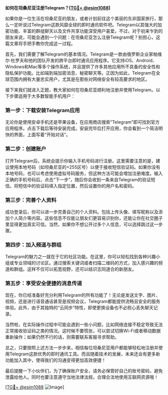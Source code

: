 **如何在坦桑尼亚注册Telegram？[[TG💪+ @esim1088](https://t.me/s/esim1088)]**

如果你是一位生活在坦桑尼亚的朋友，或者计划前往这个美丽的东非国家旅行，那么一定听说过Telegram这款风靡全球的即时通讯软件吧。Telegram以其强大的加密功能、丰富的群组聊天以及文件共享功能深受用户喜爱。不过，对于初来乍到的朋友来说，可能会遇到一个问题：在坦桑尼亚怎么注册Telegram呢？别担心，这篇文章将手把手教你完成这一过程。

首先，我们需要了解Telegram的基本情况。Telegram是一款由俄罗斯企业家帕维尔·杜罗夫和他的团队开发的跨平台即时通讯应用程序。它支持iOS、Android、Windows和Mac等多个操作系统，并且提供了许多其他应用所不具备的安全性和隐私保护功能。比如端到端加密消息、秘密聊天等。正因为如此，Telegram在全球范围内拥有大量忠实用户，尤其是在那些对网络安全有较高要求的地区。

接下来我们就进入正题，教大家如何在坦桑尼亚顺利地注册并使用Telegram。以下步骤适用于大多数智能手机用户：

### 第一步：下载安装Telegram应用

无论你是使用安卓手机还是苹果设备，在应用商店搜索“Telegram”即可找到官方应用程序。点击下载后等待安装完成。安装完毕后打开应用，你会看到一个简洁明快的界面，上面写着“开始对话”。

### 第二步：创建账户

打开Telegram后，系统会提示你输入手机号码进行注册。这里需要注意的是，建议使用本地号码（如坦桑尼亚的+255区号）以便于接收短信验证码。如果你没有本地号码，也可以考虑使用虚拟号码服务，但这种方法可能会增加注册难度。输入正确的手机号码后，点击“下一步”，随后你会收到一条来自Telegram的验证短信。将短信中的验证码填入指定位置，然后设置你的用户名和密码。

### 第三步：完善个人资料

成功登录后，你可以进一步完善自己的个人资料。包括上传头像、填写昵称以及添加个人简介等内容。这些信息不仅能让朋友们更容易识别你，还能让你在社交圈子里显得更加真实可信。当然，如果你不想公开过多个人信息，可以选择跳过这一步骤。

### 第四步：加入频道与群组

Telegram的魅力之一就在于它的社区功能。在这里，你可以轻松找到各种兴趣小组或专业领域的讨论区。通过搜索关键词或者扫描二维码的方式，加入感兴趣的频道和群组。这样不仅可以拓宽视野，还可以结识志同道合的新朋友。

### 第五步：享受安全便捷的消息传递

现在，你已经准备好充分利用Telegram的所有功能了！无论是发送文字、图片、视频，还是进行语音通话甚至是视频会议，Telegram都能提供流畅且安全的服务体验。此外，由于其独特的“云同步”特性，即使更换设备也不必担心丢失聊天记录。

当然啦，在实际操作过程中可能会遇到一些小问题，比如网络连接不稳定导致无法正常接收验证码之类的情况。这时候不要慌张，可以尝试切换Wi-Fi或者移动数据重新操作；如果仍然不行的话，则需要联系客服寻求帮助。

总之，只要按照上述方法一步步来，相信每位坦桑尼亚用户都能够轻松地注册并使用Telegram这款优秀的即时通讯工具。而且随着技术的发展，未来还会有更多新功能加入其中，使得我们的沟通变得更加高效便捷！

最后提醒一下小伙伴们，为了确保账户安全，请务必保管好自己的账号密码，避免泄露给他人。同时也要注意遵守当地法律法规，合理合法地使用互联网资源哦！

[[TG💪+ @esim1088](https://t.me/s/esim1088) ![Image](https://i.postimg.cc/4NQfJmqS/Snipaste-2025-05-13-00-14-12.png)]